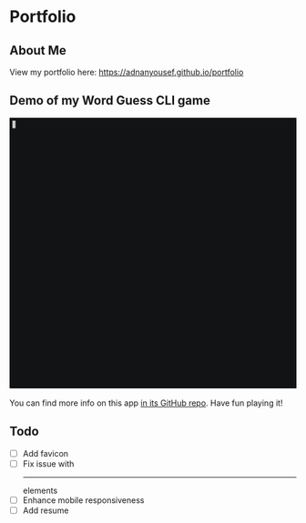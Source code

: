 # Portfolio

## About Me
View my portfolio here: https://adnanyousef.github.io/portfolio

## Demo of my Word Guess CLI game
<p align="center">
<img width="600" src="assets/images/word-guess.gif" alt="Word Guess Demo">
</p>


You can find more info on this app [in its GitHub repo](https://github.com/adnanyousef/word-guess-cli). Have fun playing it!

## Todo
- [ ] Add favicon
- [ ] Fix issue with <hr> elements
- [ ] Enhance mobile responsiveness
- [ ] Add resume